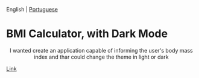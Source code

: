 English | [Portuguese](README_ptbr.md)

<h1> BMI Calculator, with Dark Mode </h1>

<p align="center">
I wanted create an application capable of informing the user's body mass
index and thar could change the theme in light or dark</p>

[Link](https://calculadora-imc-darkmode.000webhostapp.com/tela.html) <br>

